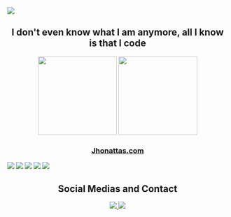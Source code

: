 <div>
  <img src="https://komarev.com/ghpvc/?username=jhonattas&color=blue" />
 </div>
<h2 align="center">I don't even know what I am anymore, all I know is that I code</h2>

<div align="center">
  <img height="180em" src="https://github-readme-stats.vercel.app/api?username=jhonattas&show_icons=true&theme=transparent" />
  <img height="180em" src="https://github-readme-stats.vercel.app/api/top-langs/?username=jhonattas&show_icons=true&theme=transparent&layout=compact&count_private=true" />
 </div>
 
 <h3 align="center"><a href="https://jhonattas.com">Jhonattas.com</a></h3>

<div style="inline_block">
<img src="	https://img.shields.io/badge/Adobe%20XD-470137?style=for-the-badge&logo=Adobe%20XD&logoColor=#FF61F6">
<img src="https://img.shields.io/badge/Udemy-EC5252?style=for-the-badge&logo=Udemy&logoColor=white">
<img src="https://img.shields.io/badge/Figma-F24E1E?style=for-the-badge&logo=figma&logoColor=white">
<img src="https://img.shields.io/badge/Adobe%20Illustrator-FF9A00?style=for-the-badge&logo=adobe%20illustrator&logoColor=white">
<img src="https://img.shields.io/badge/Visual_Studio_Code-0078D4?style=for-the-badge&logo=visual%20studio%20code&logoColor=white">
</div>



<h2 align="center">Social Medias and Contact</h2>
<div align="center">

  <a href="mailto:jhonattas@soucriador.com">
    <img src="https://img.shields.io/badge/Gmail-D14836?style=for-the-badge&logo=gmail&logoColor=white" target="_blank" />
  </a>
  <a href="https://www.linkedin.com/in/jhonattas/" target="_blank">
    <img src="https://img.shields.io/badge/-LinkedIn-%230077B5?style=for-the-badge&logo=linkedin&logoColor=white" target="_blank" />
  </a> 
 </div>
